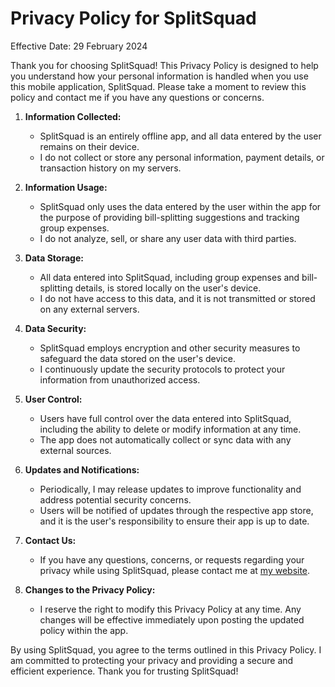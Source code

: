 # Privacy Policy for SplitSquad

Effective Date: 29 February 2024

Thank you for choosing SplitSquad! This Privacy Policy is designed to help you understand how your personal information is handled when you use this mobile application, SplitSquad. Please take a moment to review this policy and contact me if you have any questions or concerns.

1. **Information Collected:**

    - SplitSquad is an entirely offline app, and all data entered by the user remains on their device.
    - I do not collect or store any personal information, payment details, or transaction history on my servers.

2. **Information Usage:**

    - SplitSquad only uses the data entered by the user within the app for the purpose of providing bill-splitting suggestions and tracking group expenses.
    - I do not analyze, sell, or share any user data with third parties.

3. **Data Storage:**

    - All data entered into SplitSquad, including group expenses and bill-splitting details, is stored locally on the user's device.
    - I do not have access to this data, and it is not transmitted or stored on any external servers.

4. **Data Security:**

    - SplitSquad employs encryption and other security measures to safeguard the data stored on the user's device.
    - I continuously update the security protocols to protect your information from unauthorized access.

5. **User Control:**

    - Users have full control over the data entered into SplitSquad, including the ability to delete or modify information at any time.
    - The app does not automatically collect or sync data with any external sources.

6. **Updates and Notifications:**

    - Periodically, I may release updates to improve functionality and address potential security concerns.
    - Users will be notified of updates through the respective app store, and it is the user's responsibility to ensure their app is up to date.

7. **Contact Us:**

    - If you have any questions, concerns, or requests regarding your privacy while using SplitSquad, please contact me at [my website](dashroshan.com).

8. **Changes to the Privacy Policy:**
    - I reserve the right to modify this Privacy Policy at any time. Any changes will be effective immediately upon posting the updated policy within the app.

By using SplitSquad, you agree to the terms outlined in this Privacy Policy. I am committed to protecting your privacy and providing a secure and efficient experience. Thank you for trusting SplitSquad!
